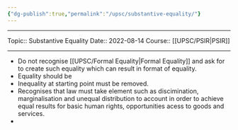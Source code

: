 ```yaml
---
{"dg-publish":true,"permalink":"/upsc/substantive-equality/"}
---
```


----
Topic:: Substantive Equality
Date:: 2022-08-14
Course:: [[UPSC/PSIR\|PSIR]] 

----

- Do not recognise [[UPSC/Formal Equality\|Formal Equality]] and ask for to create such equality which can result in format of equality.
- Equality should be 
- Inequality at starting point must be removed. 
- Recognises that law must take element such as discimination, marginalisation and unequal distribution to account in order to achieve equal results for basic human rights, opportunities acess to goods and services. 
- 
